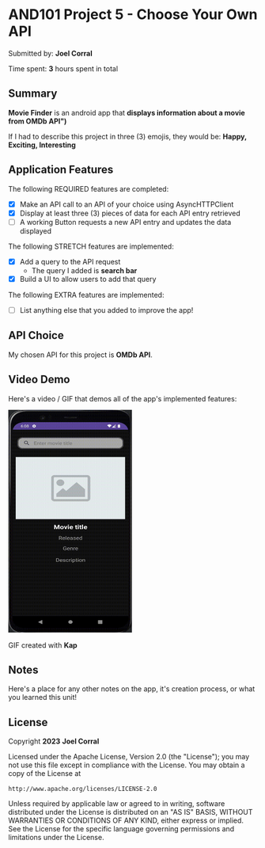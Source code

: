 <!-- (This is a comment) INSTRUCTIONS: Go through this page and fill out any **bolded** entries with their correct values.-->

# AND101 Project 5 - Choose Your Own API

Submitted by: **Joel Corral**

Time spent: **3** hours spent in total

## Summary

**Movie Finder** is an android app that **displays information about a movie from OMDb API")**

If I had to describe this project in three (3) emojis, they would be: **Happy, Exciting, Interesting**

## Application Features

<!-- (This is a comment) Please be sure to change the [ ] to [x] for any features you completed.  If a feature is not checked [x], you might miss the points for that item! -->

The following REQUIRED features are completed:

- [x] Make an API call to an API of your choice using AsyncHTTPClient
- [x] Display at least three (3) pieces of data for each API entry retrieved
- [ ] A working Button requests a new API entry and updates the data displayed

The following STRETCH features are implemented:

- [x] Add a query to the API request
  - The query I added is **search bar**
- [x] Build a UI to allow users to add that query

The following EXTRA features are implemented:

- [ ] List anything else that you added to improve the app!

## API Choice

My chosen API for this project is **OMDb API**.

## Video Demo

Here's a video / GIF that demos all of the app's implemented features:

<img src='movie_finder.gif' title='Movie Finder' width='250' height='450' alt='App Demo' />

GIF created with **Kap**

<!-- Recommended tools:
- [Kap](https://getkap.co/) for macOS
- [ScreenToGif](https://www.screentogif.com/) for Windows
- [peek](https://github.com/phw/peek) for Linux. -->

## Notes

Here's a place for any other notes on the app, it's creation process, or what you learned this unit!

## License

Copyright **2023** **Joel Corral**

Licensed under the Apache License, Version 2.0 (the "License");
you may not use this file except in compliance with the License.
You may obtain a copy of the License at

    http://www.apache.org/licenses/LICENSE-2.0

Unless required by applicable law or agreed to in writing, software
distributed under the License is distributed on an "AS IS" BASIS,
WITHOUT WARRANTIES OR CONDITIONS OF ANY KIND, either express or implied.
See the License for the specific language governing permissions and
limitations under the License.
